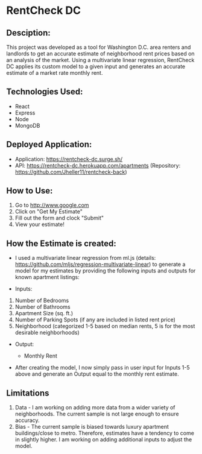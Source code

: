 # RentCheck DC

## Desciption:

This project was developed as a tool for Washington D.C. area renters and landlords to get an accurate estimate of neighborhood rent prices based on an analysis of the market. Using a multivariate linear regression, RentCheck DC applies its custom model to a given input and generates an accurate estimate of a market rate monthly rent.

## Technologies Used:

* React
* Express
* Node
* MongoDB

## Deployed Application:

* Application: https://rentcheck-dc.surge.sh/
* API: https://rentcheck-dc.herokuapp.com/apartments (Repository: https://github.com/Jheller11/rentcheck-back)

## How to Use:

1.  Go to http://www.google.com
2.  Click on "Get My Estimate"
3.  Fill out the form and clock "Submit"
4.  View your estimate!

## How the Estimate is created:

* I used a multivariate linear regression from ml.js (details: https://github.com/mljs/regression-multivariate-linear) to generate a model for my estimates by providing the following inputs and outputs for known apartment listings:

* Inputs:

1.  Number of Bedrooms
2.  Number of Bathrooms
3.  Apartment Size (sq. ft.)
4.  Number of Parking Spots (if any are included in listed rent price)
5.  Neighborhood (categorized 1-5 based on median rents, 5 is for the most desirable neighborhoods)

* Output:

  * Monthly Rent

* After creating the model, I now simply pass in user input for Inputs 1-5 above and generate an Output equal to the monthly rent estimate.

## Limitations

1.  Data - I am working on adding more data from a wider variety of neighborhoods. The current sample is not large enough to ensure accuracy.
2.  Bias - The current sample is biased towards luxury apartment buildings/close to metro. Therefore, estimates have a tendency to come in slightly higher. I am working on adding additional inputs to adjust the model.
